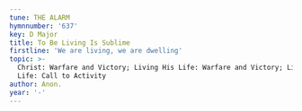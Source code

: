 ```yaml
---
tune: THE ALARM
hymnnumber: '637'
key: D Major
title: To Be Living Is Sublime
firstline: 'We are living, we are dwelling'
topic: >-
  Christ: Warfare and Victory; Living His Life: Warfare and Victory; Living His
  Life: Call to Activity
author: Anon.
year: '-'
---
```


